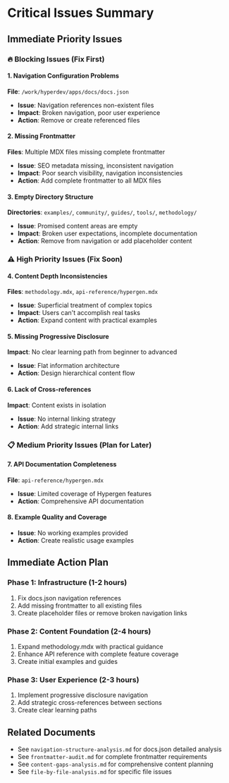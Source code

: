# Critical Issues Summary

## Immediate Priority Issues

### 🔥 Blocking Issues (Fix First)

#### 1. Navigation Configuration Problems
**File**: `/work/hyperdev/apps/docs/docs.json`
- **Issue**: Navigation references non-existent files
- **Impact**: Broken navigation, poor user experience
- **Action**: Remove or create referenced files

#### 2. Missing Frontmatter
**Files**: Multiple MDX files missing complete frontmatter
- **Issue**: SEO metadata missing, inconsistent navigation
- **Impact**: Poor search visibility, navigation inconsistencies
- **Action**: Add complete frontmatter to all MDX files

#### 3. Empty Directory Structure
**Directories**: `examples/`, `community/`, `guides/`, `tools/`, `methodology/`
- **Issue**: Promised content areas are empty
- **Impact**: Broken user expectations, incomplete documentation
- **Action**: Remove from navigation or add placeholder content

### ⚠️ High Priority Issues (Fix Soon)

#### 4. Content Depth Inconsistencies
**Files**: `methodology.mdx`, `api-reference/hypergen.mdx`
- **Issue**: Superficial treatment of complex topics
- **Impact**: Users can't accomplish real tasks
- **Action**: Expand content with practical examples

#### 5. Missing Progressive Disclosure
**Impact**: No clear learning path from beginner to advanced
- **Issue**: Flat information architecture
- **Action**: Design hierarchical content flow

#### 6. Lack of Cross-references
**Impact**: Content exists in isolation
- **Issue**: No internal linking strategy
- **Action**: Add strategic internal links

### 📋 Medium Priority Issues (Plan for Later)

#### 7. API Documentation Completeness
**File**: `api-reference/hypergen.mdx`
- **Issue**: Limited coverage of Hypergen features
- **Action**: Comprehensive API documentation

#### 8. Example Quality and Coverage
- **Issue**: No working examples provided
- **Action**: Create realistic usage examples

## Immediate Action Plan

### Phase 1: Infrastructure (1-2 hours)
1. Fix docs.json navigation references
2. Add missing frontmatter to all existing files
3. Create placeholder files or remove broken navigation links

### Phase 2: Content Foundation (2-4 hours)
1. Expand methodology.mdx with practical guidance
2. Enhance API reference with complete feature coverage
3. Create initial examples and guides

### Phase 3: User Experience (2-3 hours)
1. Implement progressive disclosure navigation
2. Add strategic cross-references between sections
3. Create clear learning paths

## Related Documents

- See `navigation-structure-analysis.md` for docs.json detailed analysis
- See `frontmatter-audit.md` for complete frontmatter requirements
- See `content-gaps-analysis.md` for comprehensive content planning
- See `file-by-file-analysis.md` for specific file issues